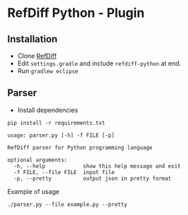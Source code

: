 # RefDiff Python - Plugin

## Installation

- Clone [RefDiff](https://github.com/aserg-ufmg/RefDiff/)
- Edit `settings.gradle` and include `refdiff-python` at end.
- Run `gradlew eclipse`

## Parser

- Install dependencies

```
pip install -r requirements.txt
```

```
usage: parser.py [-h] -f FILE [-p]

RefDiff parser for Python programming language

optional arguments:
  -h, --help            show this help message and exit
  -f FILE, --file FILE  input file
  -p, --pretty          output json in pretty format
```

Example of usage

```
./parser.py --file example.py --pretty
```
